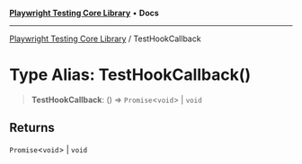[**Playwright Testing Core Library**](../README.md) • **Docs**

***

[Playwright Testing Core Library](../README.md) / TestHookCallback

# Type Alias: TestHookCallback()

> **TestHookCallback**: () => `Promise`\<`void`\> \| `void`

## Returns

`Promise`\<`void`\> \| `void`
